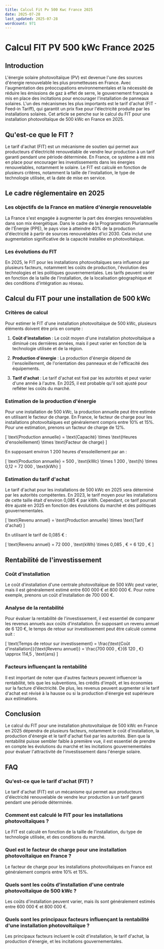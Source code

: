 ```yaml
---
title: Calcul Fit Pv 500 Kwc France 2025
date: 2025-07-28
last_updated: 2025-07-28
wordcount: 971
---
```


# Calcul FIT PV 500 kWc France 2025

## Introduction

L'énergie solaire photovoltaïque (PV) est devenue l'une des sources d'énergie renouvelable les plus prometteuses en France. Avec l'augmentation des préoccupations environnementales et la nécessité de réduire les émissions de gaz à effet de serre, le gouvernement français a mis en place des incitations pour encourager l'installation de panneaux solaires. L'un des mécanismes les plus importants est le tarif d'achat (FIT - Feed-in Tariff), qui garantit un prix fixe pour l'électricité produite par les installations solaires. Cet article se penche sur le calcul du FIT pour une installation photovoltaïque de 500 kWc en France en 2025.

## Qu'est-ce que le FIT ?

Le tarif d'achat (FIT) est un mécanisme de soutien qui permet aux producteurs d'électricité renouvelable de vendre leur production à un tarif garanti pendant une période déterminée. En France, ce système a été mis en place pour encourager les investissements dans les énergies renouvelables, notamment le solaire. Le FIT est calculé en fonction de plusieurs critères, notamment la taille de l'installation, le type de technologie utilisée, et la date de mise en service.

## Le cadre réglementaire en 2025

### Les objectifs de la France en matière d'énergie renouvelable

La France s'est engagée à augmenter la part des énergies renouvelables dans son mix énergétique. Dans le cadre de la Programmation Pluriannuelle de l'Énergie (PPE), le pays vise à atteindre 40% de la production d'électricité à partir de sources renouvelables d'ici 2030. Cela inclut une augmentation significative de la capacité installée en photovoltaïque.

### Les évolutions du FIT

En 2025, le FIT pour les installations photovoltaïques sera influencé par plusieurs facteurs, notamment les coûts de production, l'évolution des technologies et les politiques gouvernementales. Les tarifs peuvent varier en fonction de la taille de l'installation, de la localisation géographique et des conditions d'intégration au réseau.

## Calcul du FIT pour une installation de 500 kWc

### Critères de calcul

Pour estimer le FIT d'une installation photovoltaïque de 500 kWc, plusieurs éléments doivent être pris en compte :

1. **Coût d'installation** : Le coût moyen d'une installation photovoltaïque a diminué ces dernières années, mais il peut varier en fonction de la technologie utilisée et de la région.
   
2. **Production d'énergie** : La production d'énergie dépend de l'ensoleillement, de l'orientation des panneaux et de l'efficacité des équipements.

3. **Tarif d'achat** : Le tarif d'achat est fixé par les autorités et peut varier d'une année à l'autre. En 2025, il est probable qu'il soit ajusté pour refléter les coûts du marché.

### Estimation de la production d'énergie

Pour une installation de 500 kWc, la production annuelle peut être estimée en utilisant le facteur de charge. En France, le facteur de charge pour les installations photovoltaïques est généralement compris entre 10% et 15%. Pour une estimation, prenons un facteur de charge de 12%.

\[
\text{Production annuelle} = \text{Capacité} \times \text{Heures d'ensoleillement} \times \text{Facteur de charge}
\]

En supposant environ 1 200 heures d'ensoleillement par an :

\[
\text{Production annuelle} = 500 \, \text{kWc} \times 1 200 \, \text{h} \times 0,12 = 72 000 \, \text{kWh}
\]

### Estimation du tarif d'achat

Le tarif d'achat pour les installations de 500 kWc en 2025 sera déterminé par les autorités compétentes. En 2023, le tarif moyen pour les installations de cette taille était d'environ 0,085 € par kWh. Cependant, ce tarif pourrait être ajusté en 2025 en fonction des évolutions du marché et des politiques gouvernementales.

\[
\text{Revenu annuel} = \text{Production annuelle} \times \text{Tarif d'achat}
\]

En utilisant le tarif de 0,085 € :

\[
\text{Revenu annuel} = 72 000 \, \text{kWh} \times 0,085 \, € = 6 120 \, €
\]

## Rentabilité de l'investissement

### Coût d'installation

Le coût d'installation d'une centrale photovoltaïque de 500 kWc peut varier, mais il est généralement estimé entre 600 000 € et 800 000 €. Pour notre exemple, prenons un coût d'installation de 700 000 €.

### Analyse de la rentabilité

Pour évaluer la rentabilité de l'investissement, il est essentiel de comparer les revenus annuels aux coûts d'installation. En supposant un revenu annuel de 6 120 €, le temps de retour sur investissement peut être calculé comme suit :

\[
\text{Temps de retour sur investissement} = \frac{\text{Coût d'installation}}{\text{Revenu annuel}} = \frac{700 000 \, €}{6 120 \, €} \approx 114,5 \, \text{ans}
\]

### Facteurs influençant la rentabilité

Il est important de noter que d'autres facteurs peuvent influencer la rentabilité, tels que les subventions, les crédits d'impôt, et les économies sur la facture d'électricité. De plus, les revenus peuvent augmenter si le tarif d'achat est révisé à la hausse ou si la production d'énergie est supérieure aux estimations.

## Conclusion

Le calcul du FIT pour une installation photovoltaïque de 500 kWc en France en 2025 dépendra de plusieurs facteurs, notamment le coût d'installation, la production d'énergie et le tarif d'achat fixé par les autorités. Bien que la rentabilité puisse sembler faible à première vue, il est essentiel de prendre en compte les évolutions du marché et les incitations gouvernementales pour évaluer l'attractivité de l'investissement dans l'énergie solaire.

## FAQ

### Qu'est-ce que le tarif d'achat (FIT) ?

Le tarif d'achat (FIT) est un mécanisme qui permet aux producteurs d'électricité renouvelable de vendre leur production à un tarif garanti pendant une période déterminée.

### Comment est calculé le FIT pour les installations photovoltaïques ?

Le FIT est calculé en fonction de la taille de l'installation, du type de technologie utilisée, et des conditions du marché.

### Quel est le facteur de charge pour une installation photovoltaïque en France ?

Le facteur de charge pour les installations photovoltaïques en France est généralement compris entre 10% et 15%.

### Quels sont les coûts d'installation d'une centrale photovoltaïque de 500 kWc ?

Les coûts d'installation peuvent varier, mais ils sont généralement estimés entre 600 000 € et 800 000 €.

### Quels sont les principaux facteurs influençant la rentabilité d'une installation photovoltaïque ?

Les principaux facteurs incluent le coût d'installation, le tarif d'achat, la production d'énergie, et les incitations gouvernementales.